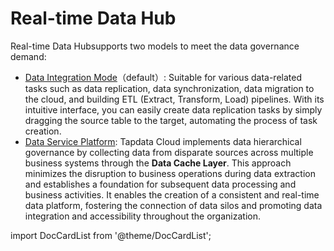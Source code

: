 # Real-time Data Hub

Real-time Data Hubsupports two models to meet the data governance demand:

* [Data Integration Mode](etl-mode)（default）: Suitable for various data-related tasks such as data replication, data synchronization, data migration to the cloud, and building ETL (Extract, Transform, Load) pipelines. With its intuitive interface, you can easily create data replication tasks by simply dragging the source table to the target, automating the process of task creation.
* [Data Service Platform](daas-mode): Tapdata Cloud implements data hierarchical governance by collecting data from disparate sources across multiple business systems through the **Data Cache Layer**. This approach minimizes the disruption to business operations during data extraction and establishes a foundation for subsequent data processing and business activities. It enables the creation of a consistent and real-time data platform, fostering the connection of data silos and promoting data integration and accessibility throughout the organization.



import DocCardList from '@theme/DocCardList';

<DocCardList />